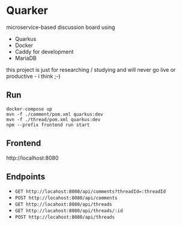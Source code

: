 # Quarker

microservice-based discussion board using

* Quarkus
* Docker
* Caddy for development
* MariaDB

this project is just for researching / studying  and will never go live or productive - i think ;-)

## Run

```
docker-compose up
mvn -f ./comment/pom.xml quarkus:dev
mvn -f ./thread/pom.xml quarkus:dev
npm --prefix frontend run start
```

## Frontend

http://localhost:8080

## Endpoints

* `GET http://locahost:8080/api/comments?threadId=:threadId`
* `POST http://locahost:8080/api/comments`
* `GET http://locahost:8080/api/threads`
* `GET http://locahost:8080/api/threads/:id`
* `POST http://locahost:8080/api/threads`

